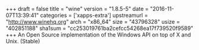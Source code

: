 +++
draft = false
title = "wine"
version = "1.8.5-5"
date = "2016-11-07T13:39:41"
categories = ['xapps-extra']
upstreamurl = "http://www.winehq.org"
arch = "x86_64"
size = "43796328"
usize = "402851188"
sha1sum = "cc253019761ba2cefcc54268ea17f739520f9589"
+++
An Open Source implementation of the Windows API on top of X and Unix. (Stable)